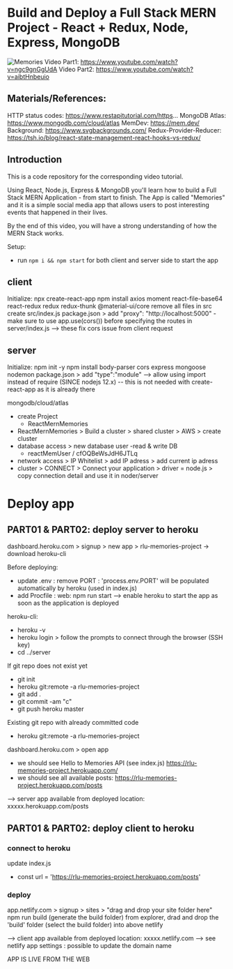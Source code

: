 # Build and Deploy a Full Stack MERN Project - React + Redux, Node, Express, MongoDB

![Memories](https://i.ibb.co/Z8Y0CJv/Screenshot-2020-10-30-at-11-10-04.png)
Video Part1: https://www.youtube.com/watch?v=ngc9gnGgUdA
Video Part2: https://www.youtube.com/watch?v=aibtHnbeuio

## Materials/References:
HTTP status codes: https://www.restapitutorial.com/https...
MongoDB Atlas: https://www.mongodb.com/cloud/atlas
MemDev: https://mem.dev/
Background: https://www.svgbackgrounds.com/
Redux-Provider-Reducer: https://tsh.io/blog/react-state-management-react-hooks-vs-redux/

## Introduction
This is a code repository for the corresponding video tutorial. 

Using React, Node.js, Express & MongoDB you'll learn how to build a Full Stack MERN Application - from start to finish. The App is called "Memories" and it is a simple social media app that allows users to post interesting events that happened in their lives.

By the end of this video, you will have a strong understanding of how the MERN Stack works.

Setup:
- run ```npm i && npm start``` for both client and server side to start the app

## client

Initialize:
npx create-react-app
npm install axios moment react-file-base64 react-redux redux redux-thunk @material-ui/core
remove all files in src
create src/index.js
package.json > add "proxy": "http://localhost:5000" - make sure to use app.use(cors()) before specifying the routes in server/index.js  --> these fix cors issue from client request

## server

Initialize:
npm init -y
npm install body-parser cors express mongoose nodemon
package.json > add "type":"module" --> allow using import instead of require  (SINCE nodejs 12.x) -- this is not needed with create-react-app as it is already there

mongodb/cloud/atlas
- create Project
  - ReactMernMemories
- ReactMernMemories > Build a cluster > shared cluster > AWS > create cluster
- database access > new database user  -read & write DB
    - reactMemUser / cfOQBeWsJdH6JTLq
- network access > IP Whitelist > add IP adress > add current ip adress
- cluster > CONNECT > Connect your application > driver = node.js > copy connection detail and use it in noder/server

# Deploy app

## PART01 & PART02: deploy server to heroku

dashboard.heroku.com > signup > new app > rlu-memories-project
-> download heroku-cli

Before deploying:
- update .env : remove PORT : 'process.env.PORT' will be populated automatically by heroku (used in index.js)
- add Procfile : 
  web: npm run start
  --> enable heroku to start the app as soon as the application is deployed

heroku-cli:
- heroku -v
- heroku login > follow the prompts to connect through the browser (SSH key)
- cd ../server

If git repo does not exist yet
- git init
- heroku git:remote -a rlu-memories-project
- git add .
- git commit -am "c"
- git push heroku master

Existing git repo with already committed code
- heroku git:remote -a rlu-memories-project

dashboard.heroku.com > open app
- we should see Hello to Memories API (see index.js)
https://rlu-memories-project.herokuapp.com/
- we should see all available posts:
https://rlu-memories-project.herokuapp.com/posts


--> server app available from deployed location: xxxxx.herokuapp.com/posts

## PART01 & PART02: deploy client to heroku

### connect to heroku
update index.js
- const url = 'https://rlu-memories-project.herokuapp.com/posts'

### deploy

app.netlify.com > signup > sites > "drag and drop your site folder here"
npm run build  (generate the build folder)
from explorer, drad and drop the 'build' folder (select the build folder) into above netlify

--> client app available from deployed location: xxxxx.netlify.com 
--> see netlify app settings : possible to update the domain name

APP IS LIVE FROM THE WEB
